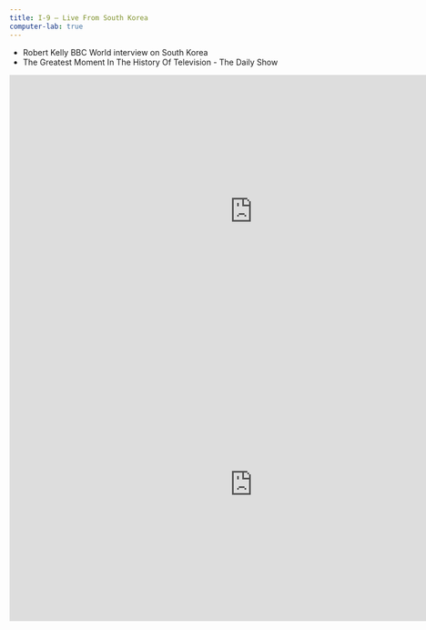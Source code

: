 ```yaml
---
title: I-9 — Live From South Korea
computer-lab: true
---
```


- Robert Kelly BBC World interview on South Korea
- The Greatest Moment In The History Of Television - The Daily Show

<iframe width="854" height="480" src="https://www.youtube.com/embed/Mh4f9AYRCZY" frameborder="0" allowfullscreen></iframe>

<iframe width="854" height="480" src="https://www.youtube.com/embed/S_kV994hurQ" frameborder="0" allowfullscreen></iframe>

